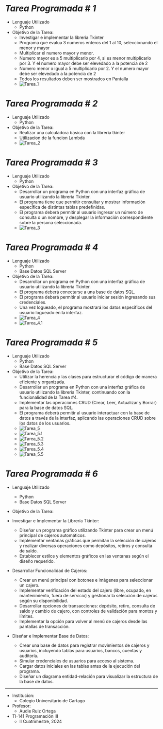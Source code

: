 # ***_Tarea Programada # 1_***

* Lenguaje Utilizado
    * Python
* Objetivo de la Tarea: 
    * Investigar e implementar la libreria Tkinter
    * Programa que evalua 3 numeros enteros del 1 al 10, seleccionando el menor y mayor
    * Multiplicar el numero mayor y menor.
    * Numero mayor es a 5 multiplicarlo por 4, si es menor multiplicarlo por 3. Y el numero mayor debe ser elevedado a la potencia de 2
    * Numero menor o igual a 5 multiplicarlo por 2. Y el numero mayor debe ser elevedado a la potencia de 2
    * Todos los resultados deben ser mostrados en Pantalla
    * ![Tarea_1](img/Tarea_1.png)
 
# ***_Tarea Programada # 2_***
  * Lenguaje Utilizado
    * Python
* Objetivo de la Tarea:
     * Realizar una calculadora basica con la libreria tkinter
     * Utilizacion de la funcion Lambda
     * ![Tarea_2](img/Tarea_2.png)

# ***_Tarea Programada # 3_***
* Lenguaje Utilizado
    * Python
* Objetivo de la Tarea:
    * Desarrollar un programa en Python con una interfaz gráfica de usuario utilizando la librería Tkinter.
    * El programa tiene que permitir consultar y mostrar información específica de distintas tablas predefinidas.
    * El programa deberá permitir al usuario ingresar un número de consulta o un nombre, y desplegar la información correspondiente sobre la persona seleccionada.
    * ![Tarea_3](img/Tarea_3.png)
      
# ***_Tarea Programada # 4_***
* Lenguaje Utilizado
    * Python
    * Base Datos SQL Server
* Objetivo de la Tarea:
    * Desarrollar un programa en Python con una interfaz gráfica de usuario utilizando la librería Tkinter.
    * El programa deberá conectarse a una base de datos SQL.
    * El programa deberá permitir al usuario iniciar sesión ingresando sus credenciales.
    * Una vez logueado, el programa mostrará los datos específicos del usuario logueado en la interfaz.
    * ![Tarea_4](img/Tarea_4.png)
    * ![Tarea_4.1](img/Tarea_4.1.png)

# ***_Tarea Programada # 5_***
* Lenguaje Utilizado
    * Python
    * Base Datos SQL Server
* Objetivo de la Tarea:
   * Utilizar la herencia y las clases para estructurar el código de manera eficiente y organizada.
   * Desarrollar un programa en Python con una interfaz gráfica de usuario utilizando la librería Tkinter, continuando con la funcionalidad de la Tarea #4.
   * Implementar las operaciones CRUD (Crear, Leer, Actualizar y Borrar) para la base de datos SQL.
   * El programa deberá permitir al usuario interactuar con la base de datos a través de la interfaz, aplicando las operaciones CRUD sobre los datos de los usuarios.
  * ![Tarea_5](img/Tarea_5.png)
  * ![Tarea_5.1](img/Tarea_5.1.png)
  * ![Tarea_5.2](img/Tarea_5.2.png)
  * ![Tarea_5.3](img/Tarea_5.3.png)
  * ![Tarea_5.4](img/Tarea_5.4.png)
  * ![Tarea_5.5](img/Tarea_5.5.png)
 
# ***_Tarea Programada # 6_***

* Lenguaje Utilizado
    * Python
    * Base Datos SQL Server

* Objetivo de la Tarea:

* Investigar e Implementar la Librería Tkinter:
  * Diseñar un programa gráfico utilizando Tkinter para crear un menú principal de cajeros automáticos.
  * Implementar ventanas gráficas que permitan la selección de cajeros y realizar diversas operaciones como depósitos, retiros y consulta de saldo.
  * Establecer estilos y elementos gráficos en las ventanas según el diseño requerido.

* Desarrollar Funcionalidad de Cajeros:
   * Crear un menú principal con botones e imágenes para seleccionar un cajero.
   * Implementar verificación del estado del cajero (libre, ocupado, en mantenimiento, fuera de servicio) y gestionar la selección de cajeros según su disponibilidad.
   * Desarrollar opciones de transacciones: depósito, retiro, consulta de saldo y cambio de cajero, con controles de validación para montos y límites.
   * Implementar la opción para volver al menú de cajeros desde las pantallas de transacción.

* Diseñar e Implementar Base de Datos:
   * Crear una base de datos para registrar movimientos de cajeros y usuarios, incluyendo tablas para usuarios, bancos, cuentas y auditoría.
   * Simular credenciales de usuarios para acceso al sistema.
   * Cargar datos iniciales en las tablas antes de la ejecución del programa.
   * Diseñar un diagrama entidad-relación para visualizar la estructura de la base de datos.

--------------------------------------------------------------------
* Institucion: 
    * Colegio Universitario de Cartago
* Profesor: 
    * Audie Ruiz Ortega
* TI-141 Programación III 
    * II Cuatrimestre, 2024
